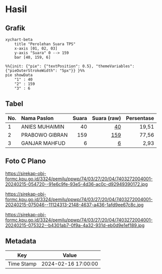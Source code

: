 # Hasil

## Grafik

```mermaid
xychart-beta
    title "Perolehan Suara TPS"
    x-axis [01, 02, 03]
    y-axis "Suara" 0 --> 159
    bar [40, 159, 6]
```

```mermaid
%%{init: {"pie": {"textPosition": 0.5}, "themeVariables": {"pieOuterStrokeWidth": "5px"}} }%%
pie showData
    "1" : 40
    "2" : 159
    "3" : 6
```

## Tabel

| No. | Nama Paslon    | Suara | Suara (raw) | Persentase |
|:--- |:-------------- | -----:| -----------:| ----------:|
| 1   | ANIES MUHAIMIN | 40    | [40][p-1]   | 19,51      |
| 2   | PRABOWO GIBRAN | 159   | [159][p-2]  | 77,56      |
| 3   | GANJAR MAHFUD  | 6     | [6][p-3]    | 2,93       |


[p-1]: https://github.com/gigit-pemilu/pemilu-2024-74-sulawesi-tenggara/blob/main/pilpres/hitung-suara/sub/74-sulawesi-tenggara/sub/03-muna/sub/27-tongkuno/sub/2004-lamorende/sub/001-tps/sub/paslon-1.txt
[p-2]: https://github.com/gigit-pemilu/pemilu-2024-74-sulawesi-tenggara/blob/main/pilpres/hitung-suara/sub/74-sulawesi-tenggara/sub/03-muna/sub/27-tongkuno/sub/2004-lamorende/sub/001-tps/sub/paslon-2.txt
[p-3]: https://github.com/gigit-pemilu/pemilu-2024-74-sulawesi-tenggara/blob/main/pilpres/hitung-suara/sub/74-sulawesi-tenggara/sub/03-muna/sub/27-tongkuno/sub/2004-lamorende/sub/001-tps/sub/paslon-3.txt

## Foto C Plano

https://sirekap-obj-formc.kpu.go.id/3324/pemilu/ppwp/74/03/27/20/04/7403272004001-20240215-054720--91e6c9fe-93e5-4d36-ac0c-d92949390172.jpg

https://sirekap-obj-formc.kpu.go.id/3324/pemilu/ppwp/74/03/27/20/04/7403272004001-20240215-075046--11124313-2148-4637-a436-1afd9ee67c8c.jpg

https://sirekap-obj-formc.kpu.go.id/3324/pemilu/ppwp/74/03/27/20/04/7403272004001-20240215-075322--b4301ab7-0f9a-4a32-931d-eb0d9e1ef189.jpg


## Metadata

| Key        | Value               |
| ---------- | ------------------- |
| Time Stamp | 2024-02-16 17:00:00 |




